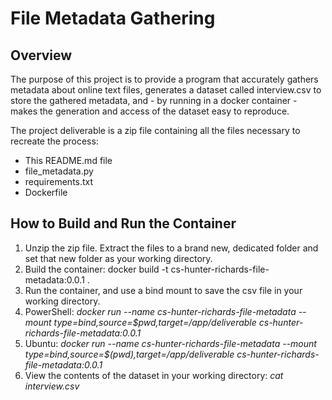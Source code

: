 # File Metadata Gathering #

## Overview ##

The purpose of this project is to provide a program that accurately gathers metadata about online text files, generates a dataset called interview.csv to store the gathered metadata, and - by running in a docker container - makes the generation and access of the dataset easy to reproduce.

The project deliverable is a zip file containing all the files necessary to recreate the process:
* This README.md file
* file_metadata.py
* requirements.txt
* Dockerfile

## How to Build and Run the Container ##

1. Unzip the zip file. Extract the files to a brand new, dedicated folder and set that new folder as your working directory.
2. Build the container: docker build -t cs-hunter-richards-file-metadata:0.0.1 .
3. Run the container, and use a bind mount to save the csv file in your working directory.
 1. PowerShell: *docker run --name cs-hunter-richards-file-metadata --mount type=bind,source=$pwd,target=/app/deliverable cs-hunter-richards-file-metadata:0.0.1*
 2. Ubuntu: *docker run --name cs-hunter-richards-file-metadata --mount type=bind,source=$(pwd),target=/app/deliverable cs-hunter-richards-file-metadata:0.0.1*
4. View the contents of the dataset in your working directory: *cat interview.csv*
